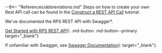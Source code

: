 --8<-- "References/abbreviations.md"
Steps on how to create your own Rest API call can be found in the [Construct a REST API Call](../Tutorials/apiTutorial.md) tutorial.

We've documented the RPS REST API with Swagger*.

[Get Started with RPS REST API](https://app.swaggerhub.com/apis-docs/rbheopenamt/rps/1.4.0){: .md-button .md-button--primary target="_blank"}

If unfamiliar with Swagger, see [Swagger Documentation](https://swagger.io/docs/){: target="_blank"}.
